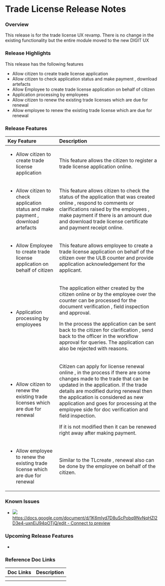# Trade License Release Notes

### Overview <a id="Overview"></a>

This release is for the trade license UX revamp. There is no change in the existing functionality but the entire module moved to the new DIGIT UX

### Release Highlights <a id="Release-Highlights"></a>

This release has the following features

* Allow citizen to create trade license application
* Allow citizen to check application status and make payment , download artefacts
* Allow Employee to create trade license application on behalf of citizen
* Application processing by employees
* Allow citizen to renew the existing trade licenses which are due for renewal
* Allow employee to renew the existing trade license which are due for renewal

### Release Features <a id="Release-Features"></a>

<table>
  <thead>
    <tr>
      <th style="text-align:left"><b>Key Feature</b>
      </th>
      <th style="text-align:left"><b>Description</b>
      </th>
    </tr>
  </thead>
  <tbody>
    <tr>
      <td style="text-align:left">
        <ul>
          <li>Allow citizen to create trade license application</li>
        </ul>
      </td>
      <td style="text-align:left">This feature allows the citizen to register a trade license application
        online.</td>
    </tr>
    <tr>
      <td style="text-align:left">
        <ul>
          <li>Allow citizen to check application status and make payment , download
            artefacts</li>
        </ul>
      </td>
      <td style="text-align:left">This feature allows citizen to check the status of the application that
        was created online , respond to comments or clarifications raised by the
        employees , make payment if there is an amount due and download trade license
        certificate and payment receipt online.</td>
    </tr>
    <tr>
      <td style="text-align:left">
        <ul>
          <li>Allow Employee to create trade license application on behalf of citizen</li>
        </ul>
      </td>
      <td style="text-align:left">This feature allows employee to create a trade license application on
        behalf of the citizen over the ULB counter and provide application acknowledgement
        for the applicant.</td>
    </tr>
    <tr>
      <td style="text-align:left">
        <ul>
          <li>Application processing by employees</li>
        </ul>
      </td>
      <td style="text-align:left">
        <p>The application either created by the citizen online or by the employee
          over the counter can be processed for the document verification , field
          inspection and approval.</p>
        <p>In the process the application can be sent back to the citizen for clarification
          , send back to the officer in the workflow approval for queries. The application
          can also be rejected with reasons.</p>
      </td>
    </tr>
    <tr>
      <td style="text-align:left">
        <ul>
          <li>Allow citizen to renew the existing trade licenses which are due for renewal</li>
        </ul>
      </td>
      <td style="text-align:left">
        <p>Citizen can apply for license renewal online , in the process if there
          are some changes made to the trade that can be updated in the application.
          If the trade details are modified during renewal then the application is
          considered as new application and goes for processing at the employee side
          for doc verification and field inspection.</p>
        <p>If it is not modified then it can be renewed right away after making payment.</p>
      </td>
    </tr>
    <tr>
      <td style="text-align:left">
        <ul>
          <li>Allow employee to renew the existing trade license which are due for renewal</li>
        </ul>
      </td>
      <td style="text-align:left">Similar to the TLcreate , renewal also can be done by the employee on
        behalf of the citizen.</td>
    </tr>
  </tbody>
</table>

### Known Issues <a id="Known-Issues"></a>

* [![](https://developers.google.com/drive/images/drive_icon.png)https://docs.google.com/document/d/1K6mIyd7D8uScPobq9NvNqHZl2D3e4-uxnEiJ94pOTjQ/edit - Connect to preview](https://docs.google.com/document/d/1K6mIyd7D8uScPobq9NvNqHZl2D3e4-uxnEiJ94pOTjQ/edit)

### Upcoming Release Features <a id="Upcoming-Release-Features"></a>

* 
### Reference Doc Links <a id="Reference-Doc-Links"></a>

| **Doc Links** | **Description** |
| :--- | :--- |
|  |  |
|  |  |

